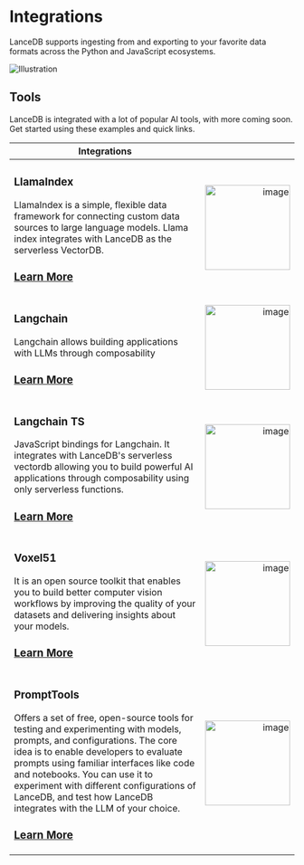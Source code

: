 # Integrations

LanceDB supports ingesting from and exporting to your favorite data formats across the Python and JavaScript ecosystems.

![Illustration](../assets/ecosystem-illustration.png)


## Tools

LanceDB is integrated with a lot of popular AI tools, with more coming soon.
Get started using these examples and quick links.

| Integrations | |
|---|---:|
| <h3> LlamaIndex </h3>LlamaIndex is a simple, flexible data framework for connecting custom data sources to large language models. Llama index integrates with LanceDB as the serverless VectorDB. <h3>[Learn More](https://gpt-index.readthedocs.io/en/latest/examples/vector_stores/LanceDBIndexDemo.html) </h3> |<img src="../assets/llama-index.jpg" alt="image" width="150" height="auto">|
| <h3>Langchain</h3>Langchain allows building applications with LLMs through composability <h3>[Learn More](https://lancedb.github.io/lancedb/integrations/langchain/) | <img src="../assets/langchain.png" alt="image" width="150" height="auto">|
| <h3>Langchain TS</h3> JavaScript bindings for Langchain. It integrates with LanceDB's serverless vectordb allowing you to build powerful AI applications through composability using only serverless functions. <h3>[Learn More]( https://js.langchain.com/docs/modules/data_connection/vectorstores/integrations/lancedb) | <img src="../assets/langchain.png" alt="image" width="150" height="auto">|
| <h3>Voxel51</h3>  It is an open source toolkit that enables you to build better computer vision workflows by improving the quality of your datasets and delivering insights about your models.<h3>[Learn More](./voxel51.md) | <img src="../assets/voxel.gif" alt="image" width="150" height="auto">|
| <h3>PromptTools</h3>  Offers a set of free, open-source tools for testing and experimenting with models, prompts, and configurations. The core idea is to enable developers to evaluate prompts using familiar interfaces like code and notebooks. You can use it to experiment with different configurations of LanceDB, and test how LanceDB integrates with the LLM of your choice.<h3>[Learn More](./prompttools.md) | <img src="../assets/prompttools.jpeg" alt="image" width="150" height="auto">|
